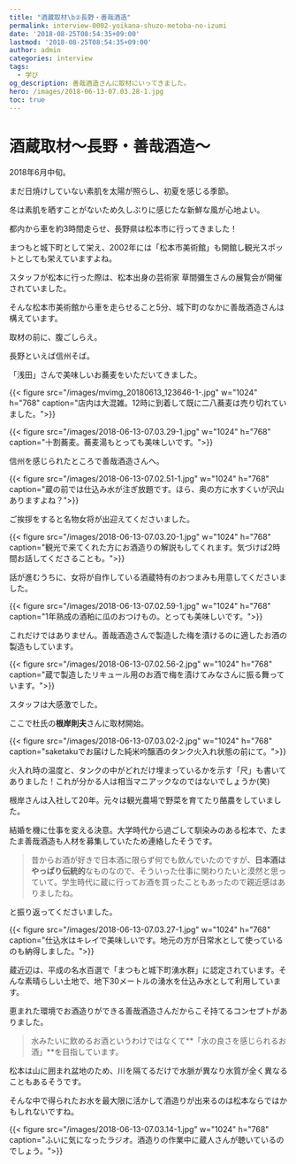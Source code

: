 ```yaml
---
title: "酒蔵取材\b②長野・善哉酒造"
permalink: interview-0002-yoikana-shuzo-metoba-no-izumi
date: '2018-08-25T08:54:35+09:00'
lastmod: '2018-08-25T08:54:35+09:00'
author: admin
categories: interview
tags:
  - 学び
og_description: 善哉酒造さんに取材にいってきました。
hero: /images/2018-06-13-07.03.28-1.jpg
toc: true
---
```

# 酒蔵取材〜長野・善哉酒造〜

2018年6月中旬。

まだ日焼けしていない素肌を太陽が照らし、初夏を感じる季節。

冬は素肌を晒すことがないため久しぶりに感じたな新鮮な風が心地よい。

都内から車を約3時間走らせ、長野県は松本市に行ってきました！

まつもと城下町として栄え、2002年には「松本市美術館」も開館し観光スポットとしても栄えていますよね。

スタッフが松本に行った際は、松本出身の芸術家 草間彌生さんの展覧会が開催されていました。

そんな松本市美術館から車を走らせること5分、城下町のなかに善哉酒造さんは構えています。

取材の前に、腹ごしらえ。

長野といえば信州そば。

「浅田」さんで美味しいお蕎麦をいただいてきました。

{{< figure src="/images/mvimg_20180613_123646-1-.jpg" w="1024" h="768" caption="店内は大混雑。12時に到着して既に二八蕎麦は売り切れていました。">}}

{{< figure src="/images/2018-06-13-07.03.29-1.jpg" w="1024" h="768" caption="十割蕎麦。蕎麦湯もとっても美味しいです。">}}

信州を感じられたところで善哉酒造さんへ。

{{< figure src="/images/2018-06-13-07.02.51-1.jpg" w="1024" h="768" caption="蔵の前では仕込み水が注ぎ放題です。ほら、奥の方に水すくいが沢山ありますよね？">}}

ご挨拶をすると名物女将が出迎えてくださいました。

{{< figure src="/images/2018-06-13-07.03.20-1.jpg" w="1024" h="768" caption="観光で来てくれた方にお酒造りの解説もしてくれます。気づけば2時間お話してくださることも。">}}

話が進むうちに、女将が自作している酒蔵特有のおつまみも用意してくださいました。

{{< figure src="/images/2018-06-13-07.02.59-1.jpg" w="1024" h="768" caption="1年熟成の酒粕に瓜のおつけもの。とっても美味しいです。">}}

これだけではありません。善哉酒造さんで製造した梅を漬けるのに適したお酒の製造もしています。

{{< figure src="/images/2018-06-13-07.02.56-2.jpg" w="1024" h="768" caption="蔵で製造したリキュール用のお酒で梅を漬けてみなさんに振る舞っています。">}}

スタッフは大感激でした。

ここで杜氏の**根岸則夫**さんに取材開始。

{{< figure src="/images/2018-06-13-07.03.02-2.jpg" w="1024" h="768" caption="saketakuでお届けした純米吟醸酒のタンク火入れ状態の前にて。">}}

火入れ時の温度と、タンクの中がどれだけ埋まっているかを示す「尺」も書いてありました！これが分かる人は相当マニアックなのではないでしょうか(笑)

根岸さんは入社して20年。元々は観光農場で野菜を育てたり酪農をしていました。



結婚を機に仕事を変える決意。大学時代から過ごして馴染みのある松本で、たまたま善哉酒造も人材を募集していたため連絡したそうです。



>昔からお酒が好きで日本酒に限らず何でも飲んでいたのですが、**日本酒はやっぱり伝統的**なものなので、そういった仕事に関わりたいと漠然と思っていて。学生時代に蔵に行ってお酒を買ったこともあったので親近感はありましたね。

と振り返ってくださいました。

{{< figure src="/images/2018-06-13-07.03.27-1.jpg" w="1024" h="768" caption="仕込水はキレイで美味しいです。地元の方が日常水として使っているのも納得しました。">}}

蔵近辺は、平成の名水百選で「まつもと城下町湧水群」に認定されています。そんな素晴らしい土地で、地下30メートルの湧水を仕込み水として利用しています。

恵まれた環境でお酒造りができる善哉酒造さんだからこそ持てるコンセプトがありました。

>水みたいに飲めるお酒というわけではなくて**「水の良さを感じられるお酒」**を目指しています。

松本は山に囲まれ盆地のため、川を隔てるだけで水脈が異なり水質が全く異なることもあるそうです。

そんな中で得られたお水を最大限に活かして酒造りが出来るのは松本ならではかもしれないですね。

{{< figure src="/images/2018-06-13-07.03.14-1.jpg" w="1024" h="768" caption="ふいに気になったラジオ。酒造りの作業中に蔵人さんが聴いているのでしょう。">}}
